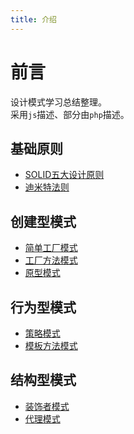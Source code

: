 ```yaml
---
title: 介绍
---
```

# 前言
设计模式学习总结整理。  
采用`js`描述、部分由`php`描述。

## 基础原则
* [SOLID五大设计原则](./solid.md)
* [迪米特法则](./迪米特法则.md)

## 创建型模式
* [简单工厂模式](./简单工厂模式.md)
* [工厂方法模式](./工厂方法模式.md)
* [原型模式](./原型模式.md)

## 行为型模式
* [策略模式](./策略模式.md)
* [模板方法模式](./模板方法模式.md)

## 结构型模式
* [装饰者模式](./装饰者模式.md)
* [代理模式](./代理模式.md)